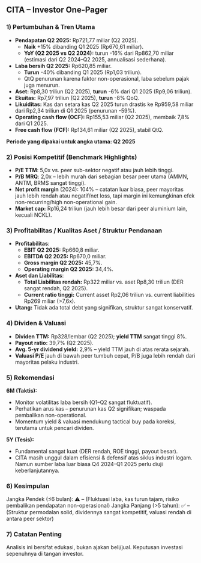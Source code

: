 ## CITA – Investor One-Pager

### 1) Pertumbuhan & Tren Utama
- **Pendapatan Q2 2025:** Rp721,77 miliar (Q2 2025).
    - **Naik** +15% dibanding Q1 2025 (Rp670,61 miliar).
    - **YoY (Q2 2025 vs Q2 2024):** turun -16% dari Rp862,70 miliar (estimasi dari Q2 2024–Q2 2025, annualisasi sederhana).
- **Laba bersih Q2 2025:** Rp620,85 miliar.
    - **Turun** -40% dibanding Q1 2025 (Rp1,03 triliun).
    - QtQ penurunan karena faktor non-operasional, laba sebelum pajak juga menurun.
- **Aset:** Rp8,30 triliun (Q2 2025), **turun** -6% dari Q1 2025 (Rp9,06 triliun).
- **Ekuitas:** Rp7,97 triliun (Q2 2025), **turun** -8% QoQ.
- **Likuiditas:** Kas dan setara kas Q2 2025 turun drastis ke Rp959,58 miliar dari Rp2,34 triliun di Q1 2025 (penurunan -59%).
- **Operating cash flow (OCF):** Rp155,53 miliar (Q2 2025), membaik 7,8% dari Q1 2025.
- **Free cash flow (FCF):** Rp134,61 miliar (Q2 2025), stabil QtQ.

**Periode yang dipakai untuk angka utama: Q2 2025**

### 2) Posisi Kompetitif (Benchmark Highlights)
- **P/E TTM**: 5,0x vs. peer sub-sektor negatif atau jauh lebih tinggi. 
- **P/B MRQ**: 2,0x – lebih murah dari sebagian besar peer utama (AMMN, ANTM, BRMS sangat tinggi).
- **Net profit margin** (2024): 104% – catatan luar biasa, peer mayoritas jauh lebih rendah atau negatif/net loss, tapi margin ini kemungkinan efek non-recurring/high non-operational gain.
- **Market cap:** Rp16,24 triliun (jauh lebih besar dari peer aluminium lain, kecuali NCKL).

### 3) Profitabilitas / Kualitas Aset / Struktur Pendanaan
- **Profitabilitas**:
    - **EBIT Q2 2025:** Rp660,8 miliar.
    - **EBITDA Q2 2025:** Rp670,0 miliar.
    - **Gross margin Q2 2025:** 45,7%.
    - **Operating margin Q2 2025:** 34,4%.
- **Aset dan Liabilitas**:
    - **Total Liabilitas rendah:** Rp322 miliar vs. aset Rp8,30 triliun (DER sangat rendah, Q2 2025).
    - **Current ratio tinggi:** Current asset Rp2,06 triliun vs. current liabilities Rp269 miliar (>7,6x).
- **Utang:** Tidak ada total debt yang signifikan, struktur sangat konservatif.

### 4) Dividen & Valuasi
- **Dividen TTM:** Rp328/lembar (Q2 2025); **yield TTM** sangat tinggi 8%.
- **Payout ratio:** 39,7% (Q2 2025).
- **Avg. 5-yr dividend yield:** 2,9% – yield TTM jauh di atas rerata sejarah.
- **Valuasi P/E** jauh di bawah peer tumbuh cepat, P/B juga lebih rendah dari mayoritas pelaku industri.

### 5) Rekomendasi
**6M (Taktis):**
- Monitor volatilitas laba bersih (Q1–Q2 sangat fluktuatif).
- Perhatikan arus kas – penurunan kas Q2 signifikan; waspada pembalikan non-operational.
- Momentum yield & valuasi mendukung tactical buy pada koreksi, terutama untuk pencari dividen.

**5Y (Tesis):**
- Fundamental sangat kuat (DER rendah, ROE tinggi, payout besar).
- CITA masih unggul dalam efisiensi & defensif atas siklus industri logam. Namun sumber laba luar biasa Q4 2024–Q1 2025 perlu diuji keberlanjutannya.

### 6) Kesimpulan
Jangka Pendek (≤6 bulan): ⚠️ – (Fluktuasi laba, kas turun tajam, risiko pembalikan pendapatan non-operasional)
Jangka Panjang (>5 tahun): ✅ – (Struktur permodalan solid, dividennya sangat kompetitif, valuasi rendah di antara peer sektor)

### 7) Catatan Penting
Analisis ini bersifat edukasi, bukan ajakan beli/jual. Keputusan investasi sepenuhnya di tangan investor.